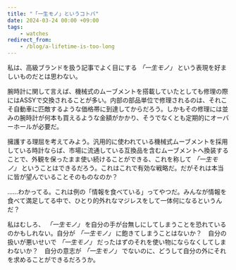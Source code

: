 ```yaml
---
title: "「一生モノ」というコトバ"
date: 2024-03-24 00:00 +09:00
tags:
    - watches
redirect_from:
    - /blog/a-lifetime-is-too-long
---
```


私は、高級ブランドを扱う記事でよく目にする _「一生モノ」_ という表現を好ましいものだとは思わない。

腕時計に関して言えば、機械式のムーブメントを搭載していたとしても修理の際にはASSYで交換されることが多い。内部の部品単位で修理されるのは、それこそ自動車に匹敵するような価格帯に到達してからだろう。しかもその修理には並みの腕時計が何本も買えるような金額がかかり、そうでなくとも定期的にオーバーホールが必要だ。

擁護する理屈を考えてみよう。汎用的に使われている機械式ムーブメントを採用している時計ならば、市場に流通している互換品を含むムーブメントへ換装することで、外観を保ったまま使い続けることができる、これを称して _「一生モノ」_ ということはできるだろう。これはこれで有効な戦略だ。だがそれは本当に皆が望んでいることそのものなのか？

……わかってる。これは例の「情報を食べている」ってやつだ。みんなが情報を食べて満足してる中で、ひとり的外れなマジレスをして一体何になるというんだ？

私はむしろ、 _「一生モノ」_ を自分の手が台無しにしてしまうことを恐れているのかもしれない。自分が _「一生モノ」_ に飽きてしまうことはないか？　自分の扱いが悪いせいで _「一生モノ」_ だったはずのそれを使い物にならなくしてしまわないか？　自分の意志が _「一生モノ」_ でないのに、どうして自分の外にそれを求めることができるだろうか。

